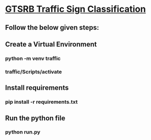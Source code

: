 # [GTSRB Traffic Sign Classification](https://www.kaggle.com/meowmeowmeowmeowmeow/gtsrb-german-traffic-sign)

## Follow the below given steps:

## Create a Virtual Environment
### python -m venv traffic
### traffic/Scripts/activate

## Install requirements
### pip install -r requirements.txt

## Run the python file
### python run.py